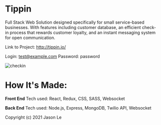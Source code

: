 # Tippin
Full Stack Web Solution designed specifically for small service-based businesses. With features including customer database, an efficient check-in process that rewards customer loyalty, and an instant messaging system for open communication.

Link to Project: http://tippin.io/

Login: test@example.com Password: password

![checkin](https://user-images.githubusercontent.com/11216742/173740397-5c3c2fcf-c5a7-44ff-ac22-507332c5db40.png)

# How It's Made:

**Front End**
Tech used: React, Redux, CSS, SASS, Websocket

**Back End**
Tech used: Node.js, Express, MongoDB, Twilio API, Websocket

Copyright (c) 2021 Jason Le
